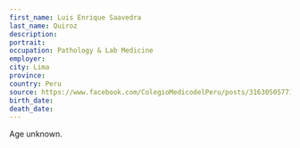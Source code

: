 ```yaml
---
first_name: Luis Enrique Saavedra
last_name: Quiroz
description: 
portrait: 
occupation: Pathology & Lab Medicine
employer: 
city: Lima
province: 
country: Peru
source: https://www.facebook.com/ColegioMedicodelPeru/posts/3163050577120962
birth_date: 
death_date: 
---
```


Age unknown.